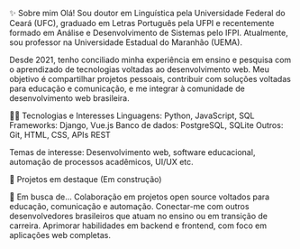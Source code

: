 ✨ Sobre mim
Olá! Sou doutor em Linguística pela Universidade Federal do Ceará (UFC), graduado em Letras Português pela UFPI e recentemente formado em Análise e Desenvolvimento de Sistemas pelo IFPI. Atualmente, sou professor na Universidade Estadual do Maranhão (UEMA).

Desde 2021, tenho conciliado minha experiência em ensino e pesquisa com o aprendizado de tecnologias voltadas ao desenvolvimento web. Meu objetivo é compartilhar projetos pessoais, contribuir com soluções voltadas para educação e comunicação, e me integrar à comunidade de desenvolvimento web brasileira.

👨‍💻 Tecnologias e Interesses
Linguagens: Python, JavaScript, SQL
Frameworks: Django, Vue.js
Banco de dados: PostgreSQL, SQLite
Outros: Git, HTML, CSS, APIs REST

Temas de interesse: Desenvolvimento web, software educacional, automação de processos acadêmicos, UI/UX etc.

📂 Projetos em destaque
(Em construção)


🚀 Em busca de...
Colaboração em projetos open source voltados para educação, comunicação e automação.
Conectar-me com outros desenvolvedores brasileiros que atuam no ensino ou em transição de carreira.
Aprimorar habilidades em backend e frontend, com foco em aplicações web completas.
